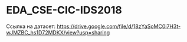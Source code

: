 # EDA_CSE-CIC-IDS2018

Ссылка на датасет: https://drive.google.com/file/d/18zYaSoMC0i7H3t-wJMZBC_hs1D72MDKX/view?usp=sharing 
